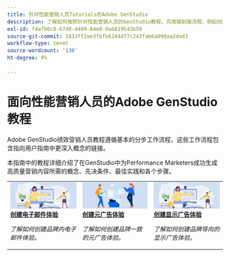 ```yaml
---
title: 针对性能营销人员Tutorials的Adobe GenStudio
description: 了解如何按照针对性能营销人员的GenStudio教程，完成端到端流程，例如创建电子邮件体验。
exl-id: f4afb6c8-67d0-4499-84e8-0ab819543b59
source-git-commit: 1833ff2ee3f6fb6244d77c243fab6a09daa2dad3
workflow-type: tm+mt
source-wordcount: '130'
ht-degree: 0%

---
```


# 面向性能营销人员的Adobe GenStudio教程

Adobe GenStudio绩效营销人员教程遵循基本的分步工作流程，这些工作流程包含指向用户指南中更深入概念的链接。

本指南中的教程详细介绍了在GenStudio中为Performance Marketers成功生成高质量营销内容所需的概念、先决条件、最佳实践和各个步骤。

<table style="table-layout:fixed">
<td valign="top">
   <div>
      <a href="create-email-experience.md">
      <img alt="创意、书籍、铅笔、计算机" src="../assets/card-create-assets.png">
      <strong>创建电子邮件体验</strong>
      </a>
   </div>
   <p>
      <em>了解如何创建品牌内电子邮件体验。</em>
   </p>
</td>
<td valign="top">
   <div>
      <a href="create-meta-ad.md">
      <img alt="创意、书籍、铅笔、计算机" src="../assets/card-manage-content.png">
      <strong>创建元广告体验</strong>
      </a>
   </div>
   <p>
      <em>了解如何创建品牌一致的元广告体验。</em>
   </p>
</td>
<td valign="top">
   <div>
      <a href="create-display-ad.md">
      <img alt="创意、书籍、铅笔、计算机" src="../assets/card-create-assets.png">
      <strong>创建显示广告体验</strong>
      </a>
   </div>
   <p>
      <em>了解如何创建品牌导向的显示广告体验。</em>
   </p>
</td>
</table>
